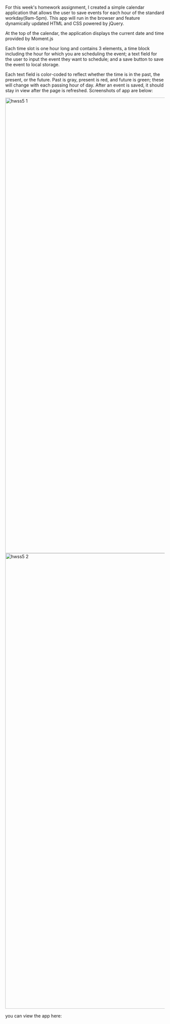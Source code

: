 For this week's homework assignment, I created a simple calendar application that allows the user to save events for each hour of the standard workday(9am-5pm). This app will run in the browser and feature dynamically updated HTML and CSS powered by jQuery. 

At the top of the calendar, the application displays the current date and time provided by Moment.js 

Each time slot is one hour long and contains 3 elements, a time block including the hour for which you are scheduling the event; a text field for the user to input the event they want to schedule; and a save button to save the event to local storage.

Each text field is color-coded to reflect whether the time is in the past, the present, or the future.  Past is gray, present is red, and future is green; these will change with each passing hour of day. After an event is saved, it should stay in view after the page is refreshed. Screenshots of app are below:

<img width="1440" alt="hwss5 1" src="https://user-images.githubusercontent.com/73320561/101994533-ff3bd300-3c90-11eb-9901-23e437f163a0.png">
<img width="1440" alt="hwss5 2" src="https://user-images.githubusercontent.com/73320561/101994536-0236c380-3c91-11eb-9bb1-f085745ff231.png">

you can view the app here:

